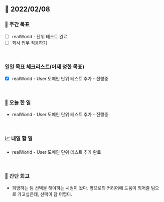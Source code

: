 ## 📅 2022/02/08


### 👏 주간 목표

- [ ] realWorld - 단위 테스트 완료
- [ ] 회사 업무 적응하기

<br/>

### 일일 목표 체크리스트(어제 정한 목표)

- [x] realWorld - User 도메인 단위 테스트 추가 - 진행중

<br/>

### 💯 오늘 한 일

- realWorld - User 도메인 단위 테스트 추가 - 진행중

<br/>

### 📈 내일 할 일

- realWorld - User 도메인 단위 테스트 추가 완료 

<br/>

### 🤔 간단 회고

- 희망하는 팀 선택을 해야하는 시점이 왔다. 앞으로의 커리어에 도움이 되어줄 팀으로 가고싶은데, 선택이 참 어렵다.


 




 








